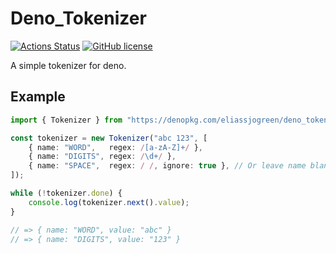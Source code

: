 # Deno_Tokenizer
[![Actions Status](https://github.com/eliassjogreen/Deno_Tokenizer/workflows/Test/badge.svg)](https://github.com/eliassjogreen/Deno-Tokenizer/actions)
[![GitHub license](https://img.shields.io/github/license/eliassjogreen/deno-tokenizer)](https://github.com/eliassjogreen/deno-tokenizer)

A simple tokenizer for deno.

## Example
```TypeScript
import { Tokenizer } from "https://denopkg.com/eliassjogreen/deno_tokenizer/mod.ts";

const tokenizer = new Tokenizer("abc 123", [
    { name: "WORD",   regex: /[a-zA-Z]+/ },
    { name: "DIGITS", regex: /\d+/ },
    { name: "SPACE",  regex: / /, ignore: true }, // Or leave name blank and remove "ignore: true"
]);

while (!tokenizer.done) {
    console.log(tokenizer.next().value);
}

// => { name: "WORD", value: "abc" }
// => { name: "DIGITS", value: "123" }
```
